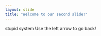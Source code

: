```yaml
---
layout: slide
title: "Welcome to our second slide!"
---
```

stupid system
Use the left arrow to go back!
